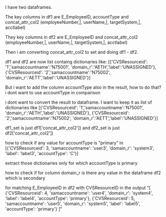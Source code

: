 I have two dataframes. 

The key columns in df1 are E_EmployeeID, accountType and concat_attr_col2 (employeeNumber,|, userName,|, targetSystem,|, acctlabel)

They key columns in df2 are E_EmployeeID and concat_attr_col2 (employeeNumber,|, userName,|, targetSystem,|, acctlabel)

Then i am converting concat_attr_col2 to set and doing df1 - df2.


df1 and df2 are now list containg dictionaries like:
[{'CVSResourceid': '1','samaccountname':'N75001', 'domain_r':'AETH','label':'UNASSIGNED'},
{'CVSResourceid': '2','samaccountname':'N75002', 'domain_r':'AETT','label':'UNASSIGNED'}]

But i want to add the column accountType also in the result, how to do that?
i dont want to use accountType  in comparison

i dont want to convert the result to dataframe. I want to keep it as list of dictionaries like [{'CVSResourceid': '1','samaccountname':'N75001', 'domain_r':'AETH','label':'UNASSIGNED'},
{'CVSResourceid': '2','samaccountname':'N75002', 'domain_r':'AETT','label':'UNASSIGNED'}]

df1_set is just df1['concat_attr_col2']) and df2_set  is just df2['concat_attr_col2'])

how to check if any value for accountType is "primary" in [{'CVSResourceid': 3,
  'samaccountname': 'user3',
  'domain_r': 'system3',
  'label': 'label3',
  'accountType': 'C'}]

  extract those dictionaries only for which accountType is primary

  how to check if for column domain_r is there any value in the dataframe df2 which is secondary

  for matching E_EmployeeID in df2 with CVSResourceID in the output "[
    {'CVSResourceid': 4, 'samaccountname': 'user4', 'domain_r': 'system4', 'label': 'label4', 'accountType': 'primary'},
    {'CVSResourceid': 5, 'samaccountname': 'user5', 'domain_r': 'system5', 'label': 'label5', 'accountType': 'primary'}
]"

